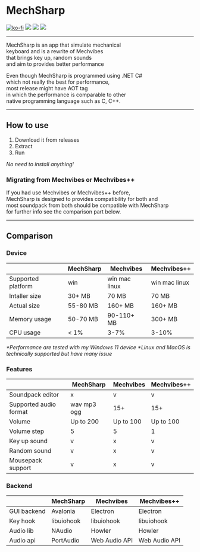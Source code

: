 # MechSharp

[![ko-fi](https://ko-fi.com/img/githubbutton_sm.svg)](https://ko-fi.com/G2G1SRUJG)
[![](https://img.shields.io/badge/Built_with-Avalonia-blue)](https://avaloniaui.net/)
[![](https://img.shields.io/badge/Built_with-.NET-blue)](https://dot.net/)
[![](https://img.shields.io/badge/Check-Mechvibes-blue)](https://mechvibes.com)

---

MechSharp is an app that simulate mechanical\
keyboard and is a rewrite of Mechvibes\
that brings key up, random sounds\
and aim to provides better performance

Even though MechSharp is programmed using .NET C#\
which not really the best for performance,\
most release might have AOT tag\
in which the performance is comparable to other\
native programming language such as C, C++.

---

## How to use

1. Download it from releases
1. Extract
1. Run

_No need to install anything!_

### Migrating from Mechvibes or Mechvibes++

If you had use Mechvibes or Mechvibes++ before,\
MechSharp is designed to provides compatibility for both and\
most soundpack from both should be compatible with MechSharp\
for further info see the comparison part below.

---

## Comparison

### Device

||MechSharp|Mechvibes|Mechvibes++|
|-|-|-|-|
|Supported platform|win|win mac linux|win mac linux|
|Intaller size|30+ MB|70 MB|70 MB|
|Actual size|55-80 MB|160+ MB|160+ MB|
|Memory usage|50-70 MB|90-110+ MB|300+ MB|
|CPU usage|< 1%|3-7%|3-10%|

_*Performance are tested with my Windows 11 device_
_*Linux and MacOS is technically supported but have many issue_

### Features

||MechSharp|Mechvibes|Mechvibes++|
|-|-|-|-|
|Soundpack editor|x|v|v|
|Supported audio format|wav mp3 ogg|15+|15+|
|Volume|Up to 200|Up to 100|Up to 100|
|Volume step|5|5|1|
|Key up sound|v|x|v|
|Random sound|v|x|v|
|Mousepack support|v|x|v|

### Backend

||MechSharp|Mechvibes|Mechvibes++|
|-|-|-|-|
|GUI backend|Avalonia|Electron|Electron|
|Key hook|libuiohook|libuiohook|libuiohook|
|Audio lib|NAudio|Howler|Howler|
|Audio api|PortAudio|Web Audio API|Web Audio API|